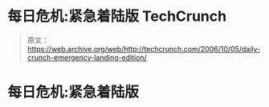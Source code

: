 # 每日危机:紧急着陆版 TechCrunch

> 原文：<https://web.archive.org/web/http://techcrunch.com/2006/10/05/daily-crunch-emergency-landing-edition/>

# 每日危机:紧急着陆版
